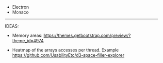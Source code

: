 - Electron
- Monaco

------
IDEAS:

- Memory areas: https://themes.getbootstrap.com/preview/?theme_id=4974

- Heatmap of the arrays accesses per thread. Example https://github.com/UsabilityEtc/d3-space-filler-explorer
